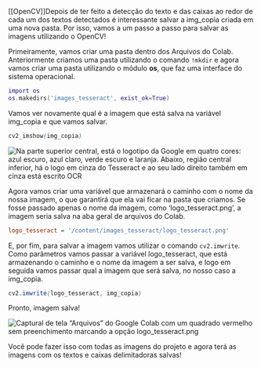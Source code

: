 [[OpenCV]]Depois de ter feito a detecção do texto e das caixas ao redor de cada um dos textos detectados é interessante salvar a img_copia criada em uma nova pasta. Por isso, vamos a um passo a passo para salvar as imagens utilizando o OpenCV!

Primeiramente, vamos criar uma pasta dentro dos Arquivos do Colab. Anteriormente criamos uma pasta utilizando o comando `!mkdir` e agora vamos criar uma pasta utilizando o módulo **os**, que faz uma interface do sistema operacional.

```lua
import os
os.makedirs('images_tesseract', exist_ok=True)
```

Vamos ver novamente qual é a imagem que está salva na variável img_copia e que vamos salvar.

```scss
cv2_imshow(img_copia)
```

![Na parte superior central, está o logotipo da Google em quatro cores: azul escuro, azul claro, verde escuro e laranja.  Abaixo, região central inferior, há o logo em cinza do Tesseract e ao seu lado direito também em cinza está escrito OCR](https://caelum-online-public.s3.amazonaws.com/2663-visao-computacional/03/Aula3_imgcopia.png)

Agora vamos criar uma variável que armazenará o caminho com o nome da nossa imagem, o que garantirá que ela vai ficar na pasta que criamos. Se fosse passado apenas o nome da imagem, como ‘logo_tesseract.png’, a imagem seria salva na aba geral de arquivos do Colab.

```ini
logo_tesseract = '/content/images_tesseract/logo_tesseract.png'
```

E, por fim, para salvar a imagem vamos utilizar o comando `cv2.imwrite`. Como parâmetros vamos passar a variável logo_tesseract, que está armazenando o caminho e o nome da imagem a ser salva, e logo em seguida vamos passar qual a imagem que será salva, no nosso caso a img_copia.

```scss
cv2.imwrite(logo_tesseract, img_copia)
```

Pronto, imagem salva!

![Captural de tela “Arquivos” do Google Colab com um quadrado vermelho sem preenchimento marcando a opção logo_tesseract.png](https://caelum-online-public.s3.amazonaws.com/2663-visao-computacional/03/Aula3_imgsalva.png)

Você pode fazer isso com todas as imagens do projeto e agora terá as imagens com os textos e caixas delimitadoras salvas!
